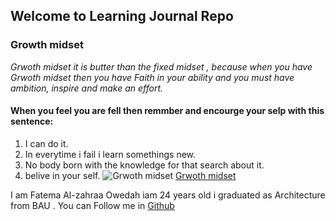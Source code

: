 ## Welcome to Learning Journal Repo
### Growth midset
*Grwoth midset it is butter than the fixed midset , because when you have Grwoth midset then you have Faith in your ability and you must have ambition, inspire and make an effort.* 
#### When you feel you are fell then remmber and encourge your selp with this sentence:
1. I can do it.
2. In everytime i fail i learn somethings new.
3. No body born with the knowledge for that search about it.
4. belive in your self.
![Grwoth midset](https://3kllhk1ibq34qk6sp3bhtox1-wpengine.netdna-ssl.com/wp-content/uploads/2015/11/growth-mindset.png)
[Grwoth midset](https://www.atlassian.com/blog/inside-atlassian/growth-mindset)


I am Fatema Al-zahraa Owedah iam 24 years old  i graduated as Architecture from BAU .
You can Follow me in [Github](https://github.com/fatemaowedah)


